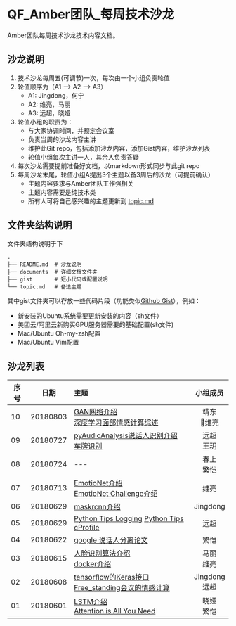 # QF_Amber团队_每周技术沙龙


Amber团队每周技术沙龙技术内容文档。
## 沙龙说明
1. 技术沙龙每周五(可调节)一次，每次由一个小组负责轮值
2. 轮值顺序为（A1 --> A2 --> A3）
    - A1: Jingdong，何宁
    - A2: 维亮，马丽
    - A3: 远超，晓娅
3. 轮值小组的职责为：
    - 与大家协调时间，并预定会议室
    - 负责当周的沙龙内容主讲
    - 维护此Git repo，包括添加沙龙内容，添加Gist内容，维护沙龙列表
    - 轮值小组每次主讲一人，其余人负责答疑
4. 每次沙龙需要提前准备好文档，以markdown形式同步与此git repo
5. 每周沙龙末尾，轮值小组A提出3个主题以备3周后的沙龙（可提前确认）
    - 主题内容要求与Amber团队工作强相关
    - 主题内容需要是纯技术类
    - 所有人可将自己感兴趣的主题更新到 [topic.md](https://github.com/duyuanchao/QF_Amber_TechWeekly/blob/master/topic.md)

## 文件夹结构说明
文件夹结构说明于下
```
.
├── README.md  # 沙龙说明
├── documents  # 详细文档文件夹
├── gist       # 短小代码或配置说明
└── topic.md   # 备选主题
```
其中gist文件夹可以存放一些代码片段（功能类似[Github Gist](https://gist.github.com/)），例如：
- 新安装的Ubuntu系统需要更新安装的内容（sh文件）
- 美团云/阿里云新购买GPU服务器需要的基础配置(sh文件)
- Mac/Ubuntu Oh-my-zsh配置
- Mac/Ubuntu Vim配置

## 沙龙列表

| 序号 | 日期 | 主题 | 小组成员 |
| - | :-: |:- | :-: |
| 10 |20180803|[GAN网络介绍](https://github.com/qingfan-amber/weekly-tech-salon/blob/master/documents/GAN.pdf)<br>[深度学习面部情感计算综述](https://github.com/qingfan-amber/weekly-tech-salon/blob/master/documents/Deep%20Facial%20Expression%20Recognition-%20A%20Survey.pdf) | 靖东<br>维亮 |
| 09 |20180727|[pyAudioAnalysis说话人识别介绍](https://github.com/qingfan-amber/weekly-tech-salon/blob/master/documents/pyAudioAnalysis_speaker_diarization.md)<br>[车牌识别](https://github.com/qingfan-amber/weekly-tech-salon/blob/master/documents/car_recognition.pdf) | 远超<br>王玥 |
| 08 |20180724|--- | 春上<br>繁恺 |
| 07 |20180713|[EmotioNet介绍](https://github.com/qingfan-amber/weekly-tech-salon/blob/master/documents/EmotioNet.pdf) <br>[EmotioNet Challenge介绍](https://github.com/qingfan-amber/weekly-tech-salon/blob/master/documents/EmotioNet%20Challenge.pdf) | 维亮 |
| 06 |20180629|[maskrcnn介绍](https://github.com/qingfan-amber/weekly-tech-salon/blob/master/documents/mask.pdf) | Jingdong |
| 05 |20180629|[Python Tips Logging](https://github.com/qingfan-amber/weekly-tech-salon/blob/master/documents/python_tips_logging.md) [Python Tips cProfile](https://github.com/qingfan-amber/weekly-tech-salon/blob/master/documents/python_tips_cprofile.ipynb)  | 远超 |
| 04 |20180622|[google 说话人分离论文](https://github.com/qingfan-amber/weekly-tech-salon/blob/master/documents/%E3%80%8C%E9%B8%A1%E5%B0%BE%E9%85%92%E4%BC%9A%E6%95%88%E5%BA%94%E3%80%8D%EF%BC%9A%E4%B8%80%E4%B8%AA%E9%9F%B3%E9%A2%91-%E8%A7%86%E8%A7%89%E8%AF%AD%E9%9F%B3%E5%88%86%E7%A6%BB%E6%A8%A1%E5%9E%8B.pdf)  | 繁恺 |
| 03 |20180615|[人脸识别算法介绍](https://github.com/qingfan-amber/weekly-tech-salon/blob/master/documents/ArcFace%E8%AE%BA%E6%96%87.pdf) <br>[docker介绍](https://github.com/qingfan-amber/weekly-tech-salon/blob/master/documents/Docker%E6%80%BB%E7%BB%93.md) | 马丽 <br> 维亮 |
| 02 | 20180608|[tensorflow的Keras接口](https://github.com/qingfan-amber/weekly-tech-salon/blob/master/documents/keras-JD.pdf)<br> [Free_standing会议的情感计算](https://github.com/qingfan-amber/weekly-tech-salon/blob/master/documents/affective_free_standing_conversation.md)| Jingdong <br> 远超 |
| 01 | 20180601|[LSTM介绍](https://github.com/qingfan-amber/weekly-tech-salon/blob/master/documents/lstm-understanding-applications.pdf)<br> [Attention is All You Need](https://github.com/qingfan-amber/weekly-tech-salon/blob/master/documents/attention%20is%20all%20you%20need.md)| 晓娅 <br> 繁恺 |
